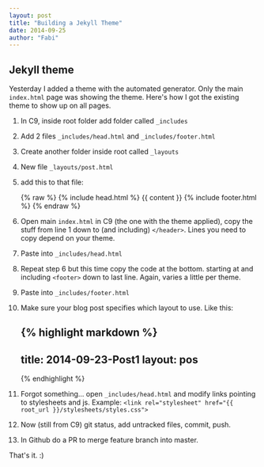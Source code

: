 ```yaml
---
layout: post
title: "Building a Jekyll Theme"
date: 2014-09-25
author: "Fabi"
---
```


## Jekyll theme
Yesterday I added a theme with the automated generator. Only the main `index.html` page was showing the theme. Here's how I got the existing theme to show up on all pages.

1. In C9, inside root folder add folder called `_includes`
2. Add 2 files `_includes/head.html` and `_includes/footer.html`
3. Create another folder inside root called `_layouts`
4. New file `_layouts/post.html`
5. add this to that file:

    {% raw %}
    {% include head.html %}
      {{ content }}
    {% include footer.html %}
    {% endraw %}

6. Open main `index.html` in C9 (the one with the theme applied), copy the stuff from line 1 down to (and including) `</header>`. Lines you need to copy depend on your theme.
7. Paste into `_includes/head.html`
8. Repeat step 6 but this time copy the code at the bottom. starting at and including `<footer>` down to last line. Again, varies a little per theme.
9. Paste into `_includes/footer.html`
10. Make sure your blog post specifies which layout to use. Like this:
 
    {% highlight markdown %}
    ---  
     title: 2014-09-23-Post1
     layout: pos
    ---
    {% endhighlight %}
    
11. Forgot something... open `_includes/head.html` and modify links pointing to stylesheets and js. Example:
`<link rel="stylesheet" href="{{ root_url }}/stylesheets/styles.css">`
12. Now (still from C9) git status, add untracked files, commit, push.
13. In Github do a PR to merge feature branch into master.

That's it. :)